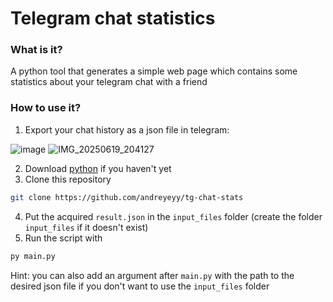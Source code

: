 # Telegram chat statistics

### What is it?  
A python tool that generates a simple web page which contains some statistics about your telegram chat with a friend
### How to use it?

1. Export your chat history as a json file in telegram:

![image](https://github.com/user-attachments/assets/9db0605a-f6a2-405c-a12d-e432563f6422)
![IMG_20250619_204127](https://github.com/user-attachments/assets/4f50e09f-d318-474d-ad85-257540854579)

2. Download [python](https://www.python.org/downloads/) if you haven't yet
3. Clone this repository
```bash
git clone https://github.com/andreyeyy/tg-chat-stats
```
4. Put the acquired `result.json` in the `input_files` folder (create the folder `input_files` if it doesn't exist)
5. Run the script with
```bash
py main.py
```
Hint: you can also add an argument after `main.py` with the path to the desired json file if you don't want to use the `input_files` folder 
